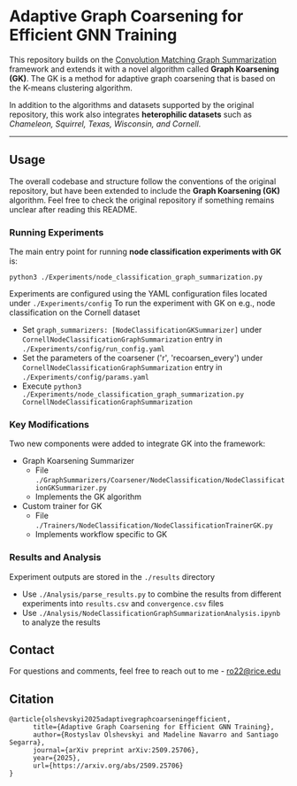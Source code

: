 # Adaptive Graph Coarsening for Efficient GNN Training

This repository builds on the [Convolution Matching Graph Summarization](https://github.com/amazon-science/convolution-matching) framework and extends it with a novel algorithm called **Graph Koarsening (GK)**. The GK is a method for adaptive graph coarsening that is based on the K-means clustering algorithm.

In addition to the algorithms and datasets supported by the original repository, this work also integrates **heterophilic datasets** such as *Chameleon, Squirrel, Texas, Wisconsin, and Cornell*.

---

## Usage

The overall codebase and structure follow the conventions of the original repository, but have been extended to include the **Graph Koarsening (GK)** algorithm. Feel free to check the original repository if something remains unclear after reading this README.

### Running Experiments

The main entry point for running **node classification experiments with GK** is:
```
python3 ./Experiments/node_classification_graph_summarization.py
```
Experiments are configured using the YAML configuration files located under `./Experiments/config`
To run the experiment with GK on e.g., node classification on the Cornell dataset
- Set `graph_summarizers: [NodeClassificationGKSummarizer]` under `CornellNodeClassificationGraphSummarization` entry in `./Experiments/config/run_config.yaml`
- Set the parameters of the coarsener ('r', 'recoarsen_every') under  `CornellNodeClassificationGraphSummarization` entry in `./Experiments/config/params.yaml`
- Execute `python3 ./Experiments/node_classification_graph_summarization.py CornellNodeClassificationGraphSummarization`

### Key Modifications
Two new components were added to integrate GK into the framework:
- Graph Koarsening Summarizer
  - File `./GraphSummarizers/Coarsener/NodeClassification/NodeClassificationGKSummarizer.py`
  - Implements the GK algorithm
- Custom trainer for GK
  - File `./Trainers/NodeClassification/NodeClassificationTrainerGK.py`
  - Implements workflow specific to GK
### Results and Analysis
Experiment outputs are stored in the `./results` directory
- Use `./Analysis/parse_results.py` to combine the results from different experiments into `results.csv` and `convergence.csv` files
- Use `./Analysis/NodeClassificationGraphSummarizationAnalysis.ipynb` to analyze the results

## Contact
For questions and comments, feel free to reach out to me - ro22@rice.edu

## Citation
```
@article{olshevskyi2025adaptivegraphcoarseningefficient,
      title={Adaptive Graph Coarsening for Efficient GNN Training}, 
      author={Rostyslav Olshevskyi and Madeline Navarro and Santiago Segarra},
      journal={arXiv preprint arXiv:2509.25706},
      year={2025},
      url={https://arxiv.org/abs/2509.25706}
}
```
